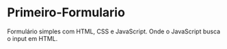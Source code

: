# Primeiro-Formulario
Formulário simples com HTML, CSS e JavaScript. Onde o JavaScript busca o input em HTML.
